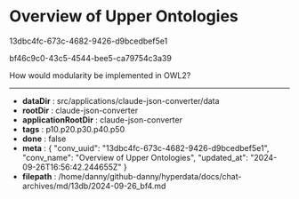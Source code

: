 # Overview of Upper Ontologies

13dbc4fc-673c-4682-9426-d9bcedbef5e1

bf46c9c0-43c5-4544-bee5-ca79754c3a39

How would modularity be implemented in OWL2?

---

* **dataDir** : src/applications/claude-json-converter/data
* **rootDir** : claude-json-converter
* **applicationRootDir** : claude-json-converter
* **tags** : p10.p20.p30.p40.p50
* **done** : false
* **meta** : {
  "conv_uuid": "13dbc4fc-673c-4682-9426-d9bcedbef5e1",
  "conv_name": "Overview of Upper Ontologies",
  "updated_at": "2024-09-26T16:56:42.244655Z"
}
* **filepath** : /home/danny/github-danny/hyperdata/docs/chat-archives/md/13db/2024-09-26_bf4.md